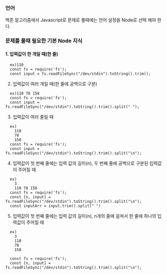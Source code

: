 ### 언어
백준 알고리즘에서 Javascript로 문제로 풀때에는 언어 설정을 Node로 선택 해야 한다.

### 문제를 풀때 필요한 기본 Node 지식

#### 1. 입력값이 한 개일 때(한 줄)
  ```node
    ex)110
    const fs = require('fs');
    const input = fs.readFileSync("/dev/stdin").toString().trim();
  ```


2. 입력값이 여러 개일 때(한 줄에 공백으로 구분)
  ```node
    ex)110 78 158
    const fs = require('fs');
    const input = fs.readFileSync("/dev/stdin").toString().trim().split(" ");
  ```


3. 입력값이 여러 줄일 때
  ```node
    ex)
      110
      78
      158
    const fs = require('fs');
    const input = fs.readFileSync("/dev/stdin").toString().trim().split("\n");
  ```


4. 입력값이 첫 번째 줄에는 입력 값의 길이(n), 두 번째 줄에 공백으로 구분된 입력값이 주어질 때
  ```node
    ex)
      3
      110 78 158
    const fs = require('fs');
    const [n, input] = fs.readFileSync("/dev/stdin").toString().trim().split("\n");
    const inputArr = input.trim().split(" ")
  ```

5. 입력값이 첫 번째 줄에는 입력 값의 길이(n), n개의 줄에 걸쳐서 한 줄에 하나의 입력값이 주어질 때
  ```node
    ex)
      3
      110
      78
      158
    
    const fs = require('fs');
    const [n, input] = fs.readFileSync("/dev/stdin").toString().trim().split("\n");
  ```
